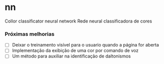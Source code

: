 # nn
Collor classificator neural network
Rede neural classificadora de cores

### Próximas melhorias
- [ ] Deixar o treinamento visível para o usuario quando a página for aberta
- [ ] Implementação da exibição de uma cor por comando de voz
- [ ] Um método para auxiliar na identificação de daltonismos
